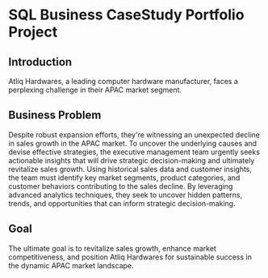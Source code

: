 # SQL Business CaseStudy Portfolio Project

## Introduction
Atliq Hardwares, a leading computer hardware manufacturer, faces a perplexing challenge in their APAC market segment.

## Business Problem
Despite robust expansion efforts, they're witnessing an unexpected decline in sales growth in the APAC market.
To uncover the underlying causes and devise effective strategies, the executive management team urgently seeks actionable insights that will drive strategic decision-making and ultimately revitalize sales growth.
Using historical sales data and customer insights, the team must identify key market segments, product categories, and customer behaviors contributing to the sales decline. By leveraging advanced analytics techniques, they seek to uncover hidden patterns, trends, and opportunities that can inform strategic decision-making.

## Goal
The ultimate goal is to revitalize sales growth, enhance market competitiveness, and position Atliq Hardwares for sustainable success in the dynamic APAC market landscape.
